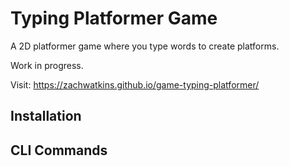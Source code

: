# Typing Platformer Game

A 2D platformer game where you type words to create platforms.

Work in progress.

Visit: https://zachwatkins.github.io/game-typing-platformer/

## Installation

## CLI Commands
